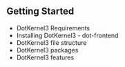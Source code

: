 Getting Started
---

* DotKernel3 Requirements
* Installing DotKernel3 - dot-frontend
* DotKernel3 file structure
* DotKernel3 packages
* DotKernel3 features
